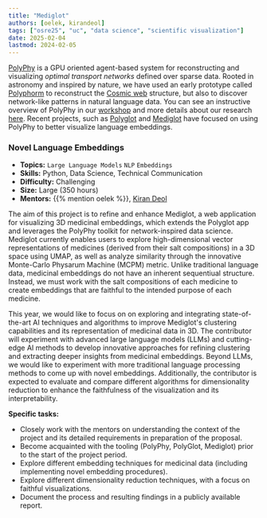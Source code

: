 ```yaml
---
title: "Mediglot"
authors: [oelek, kirandeol]
tags: ["osre25", "uc", "data science", "scientific visualization"]
date: 2025-02-04
lastmod: 2024-02-05
---
```


[PolyPhy](https://github.com/PolyPhyHub/PolyPhy) is a GPU oriented agent-based system for reconstructing and visualizing *optimal transport networks* defined over sparse data. Rooted in astronomy and inspired by nature, we have used an early prototype called [Polyphorm](https://github.com/CreativeCodingLab/Polyphorm) to reconstruct the [Cosmic web](https://youtu.be/5ILwq5OFuwY) structure, but also to discover network-like patterns in natural language data. You can see an instructive overview of PolyPhy in our [workshop](https://elek.pub/workshop_cross2022.html) and more details about our research [here](https://elek.pub/projects/Rhizome-Cosmology). Recent projects, such as [Polyglot](https://github.com/PolyPhyHub/PolyGlot) and [Mediglot](https://github.com/Ayush-Sharma410/MediGlot) have focused on using PolyPhy to better visualize language embeddings.

### Novel Language Embeddings

- **Topics:** `Large Language Models` `NLP` `Embeddings`
- **Skills:** Python, Data Science, Technical Communication
- **Difficulty:** Challenging
- **Size:** Large (350 hours)
- **Mentors:** {{% mention oelek %}}, [Kiran Deol](mailto:kdeol@ualberta.ca)

The aim of this project is to refine and enhance Mediglot, a web application for visualizing 3D medicinal embeddings, which extends the Polyglot app and leverages the PolyPhy toolkit for network-inspired data science. Mediglot currently enables users to explore high-dimensional vector representations of medicines (derived from their salt compositions) in a 3D space using UMAP, as well as analyze similarity through the innovative Monte-Carlo Physarum Machine (MCPM) metric. Unlike traditional language data, medicinal embeddings do not have an inherent sequentiual structure. Instead, we must work with the salt compositions of each medicine to create embeddings that are faithful to the intended purpose of each medicine. 

This year, we would like to focus on on exploring and integrating state-of-the-art AI techniques and algorithms to improve Mediglot's clustering capabilities and its representation of medicinal data in 3D. The contributor will experiment with advanced large language models (LLMs) and cutting-edge AI methods to develop innovative approaches for refining clustering and extracting deeper insights from medicinal embeddings. Beyond LLMs, we would like to experiment with more traditional language processing methods to come up with novel embeddings. Additionally, the contributor is expected to evaluate and compare different algorithms for dimensionality reduction to enhance the faithfulness of the visualization and its interpretability.

**Specific tasks:**
- Closely work with the mentors on understanding the context of the project and its detailed requirements in preparation of the proposal.
- Become acquainted with the tooling (PolyPhy, PolyGlot, Mediglot) prior to the start of the project period.
- Explore different embedding techniques for medicinal data (including implementing novel embedding procedures).
- Explore different dimensionality reduction techniques, with a focus on faithful visualizations.
- Document the process and resulting findings in a publicly available report.

